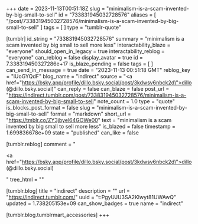 +++
date = 2023-11-13T00:51:18Z
slug = "minimalism-is-a-scam-invented-by-big-small-to-sell"
id = "733831945032728576"
aliases = [ "/post/733831945032728576/minimalism-is-a-scam-invented-by-big-small-to-sell" ]
tags = [ ]
type = "tumblr-quote"

[tumblr]
id_string = "733831945032728576"
summary = "minimalism is a scam invented by big small to sell more less"
interactability_blaze = "everyone"
should_open_in_legacy = true
interactability_reblog = "everyone"
can_reblog = false
display_avatar = true
id = 7.338319450327286e+17
is_blaze_pending = false
tags = [ ]
can_send_in_message = true
date = "2023-11-13 00:51:18 GMT"
reblog_key = "lUoGYQdF"
blog_name = "indirect"
source = "<a href=\"https://bsky.app/profile/dillo.bsky.social/post/3kdwsv6nbck2d\">dillo (@dillo.bsky.social)</a>"
can_reply = false
can_blaze = false
post_url = "https://indirect.tumblr.com/post/733831945032728576/minimalism-is-a-scam-invented-by-big-small-to-sell"
note_count = 1.0
type = "quote"
is_blocks_post_format = false
slug = "minimalism-is-a-scam-invented-by-big-small-to-sell"
format = "markdown"
short_url = "https://tmblr.co/ZY3jbyel64GOWe00"
text = "minimalism is a scam invented by big small to sell more less"
is_blazed = false
timestamp = 1.699836678e+09
state = "published"
can_like = false

[tumblr.reblog]
comment = "<p><a href=\"https://bsky.app/profile/dillo.bsky.social/post/3kdwsv6nbck2d\">dillo (@dillo.bsky.social)</a></p>"
tree_html = ""

[tumblr.blog]
title = "indirect"
description = ""
url = "https://indirect.tumblr.com/"
uuid = "t:PgyUJU3SA2Klwyt81UWAwQ"
updated = 1.738205153e+09
can_show_badges = true
name = "indirect"

[tumblr.blog.tumblrmart_accessories]
+++
